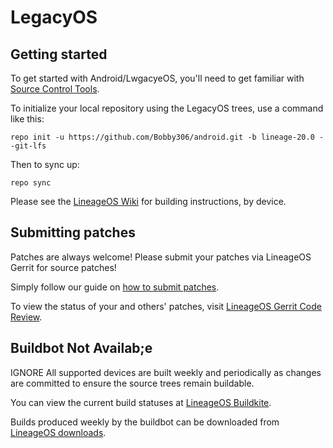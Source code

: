 LegacyOS
===========

Getting started
---------------

To get started with Android/LwgacyeOS, you'll need to get familiar with [Source Control Tools](https://source.android.com/setup/develop).

To initialize your local repository using the LegacyOS trees, use a command like this:
```
repo init -u https://github.com/Bobby306/android.git -b lineage-20.0 --git-lfs
```
Then to sync up:
```
repo sync
```
Please see the [LineageOS Wiki](https://wiki.lineageos.org/) for building instructions, by device.


Submitting patches
------------------
Patches are always welcome! Please submit your patches via LineageOS Gerrit for source patches!

Simply follow our guide on [how to submit patches](https://wiki.lineageos.org/submitting-patch-howto.html).

To view the status of your and others' patches, visit [LineageOS Gerrit Code Review](https://review.lineageos.org/).


Buildbot Not Availab;e
--------


IGNORE
All supported devices are built weekly and periodically as changes are committed to ensure the source trees remain buildable.

You can view the current build statuses at [LineageOS Buildkite](https://buildkite.com/lineageos).

Builds produced weekly by the buildbot can be downloaded from [LineageOS downloads](https://download.lineageos.org/).
